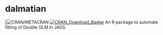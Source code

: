 # dalmatian


[![CRAN/METACRAN](https://img.shields.io/cran/v/dalmatian?style=plastic)
[![CRAN\_Download\_Badge](http://cranlogs.r-pkg.org/badges/dalmatian)](https://CRAN.R-project.org/package=dalmatian)
An R package to automate fitting of Double GLM in JAGS.
